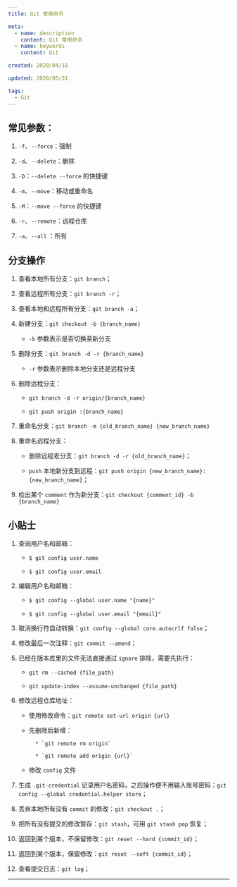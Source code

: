 ```yaml
---
title: Git 常用命令

meta:
  - name: description
    content: Git 常用命令
  - name: keywords
    content: Git

created: 2020/04/18

updated: 2020/05/31

tags:
  - Git
---
```


## 常见参数：

1. `-f`、`--force`：强制

2. `-d`、`--delete`：删除

3. `-D`：`--delete --force` 的快捷键

4. `-m`、`--move`：移动或重命名

5. `-M`：`--move --force` 的快捷键

6. `-r`、`--remote`：远程仓库

7. `-a`、`--all` ：所有

## 分支操作

1. 查看本地所有分支：`git branch`；

2. 查看远程所有分支：`git branch -r`；

3. 查看本地和远程所有分支：`git branch -a`；

4. 新建分支：`git checkout -b {branch_name}`

   - `-b` 参数表示是否切换至新分支

5. 删除分支：`git branch -d -r {branch_name}`

   - `-r` 参数表示删除本地分支还是远程分支

6. 删除远程分支：

   - `git branch -d -r origin/{branch_name}`

   - `git push origin :{branch_name}`

7. 重命名分支：`git branch -m {old_branch_name} {new_branch_name}`

8. 重命名远程分支：

   - 删除远程老分支：`git branch -d -r {old_branch_name}`；

   - `push` 本地新分支到远程：`git push origin {new_branch_name}:{new_branch_name}`；

9. 检出某个 `comment` 作为新分支：`git checkout {comment_id} -b {branch_name}`

## 小贴士

1.  查询用户名和邮箱：

    - `$ git config user.name`

    - `$ git config user.email`

2.  编辑用户名和邮箱：

    - `$ git config --global user.name "{name}"`

    - `$ git config --global user.email "{email}"`

3.  取消换行符自动转换：`git config --global core.autocrlf false`；

4.  修改最后一次注释：`git commit --amend`；

5.  已经在版本库里的文件无法直接通过 `ignore` 排除，需要先执行：

    - `git rm --cached {file_path}`

    - `git update-index --assume-unchanged {file_path}`

6.  修改远程仓库地址：

    - 使用修改命令：`git remote set-url origin {url}`

    - 先删除后新增：

          	* `git remote rm origin`

          	* `git remote add origin {url}`

    - 修改 `config` 文件

7.  生成 `.git-credential` 记录用户名密码，之后操作便不用输入账号密码：`git config --global credential.helper store`；

8.  丢弃本地所有没有 `commit` 的修改：`git checkout .`；

9.  把所有没有提交的修改暂存：`git stash`，可用 `git stash pop` 恢复；

10. 返回到某个版本，不保留修改：`git reset --hard {commit_id}`；

11. 返回到某个版本，保留修改：`git reset --soft {commit_id}`；

12. 查看提交日志：`git log`；

---

